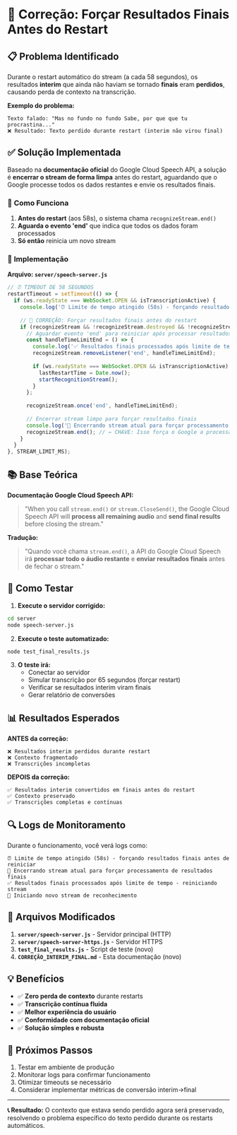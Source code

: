 # 🎯 Correção: Forçar Resultados Finais Antes do Restart

## 📋 **Problema Identificado**

Durante o restart automático do stream (a cada 58 segundos), os resultados **interim** que ainda não haviam se tornado **finais** eram **perdidos**, causando perda de contexto na transcrição.

**Exemplo do problema:**
```
Texto falado: "Mas no fundo no fundo Sabe, por que que tu procrastina..."
❌ Resultado: Texto perdido durante restart (interim não virou final)
```

## ✅ **Solução Implementada**

Baseado na **documentação oficial** do Google Cloud Speech API, a solução é **encerrar o stream de forma limpa** antes do restart, aguardando que o Google processe todos os dados restantes e envie os resultados finais.

### 🔧 **Como Funciona**

1. **Antes do restart** (aos 58s), o sistema chama `recognizeStream.end()`
2. **Aguarda o evento 'end'** que indica que todos os dados foram processados
3. **Só então** reinicia um novo stream

### 📝 **Implementação**

**Arquivo: `server/speech-server.js`**
```javascript
// ⏰ TIMEOUT DE 58 SEGUNDOS
restartTimeout = setTimeout(() => {
  if (ws.readyState === WebSocket.OPEN && isTranscriptionActive) {
    console.log('⏰ Limite de tempo atingido (58s) - forçando resultados finais antes de reiniciar');
    
    // 🎯 CORREÇÃO: Forçar resultados finais antes do restart
    if (recognizeStream && !recognizeStream.destroyed && !recognizeStream.writableEnded) {
      // Aguardar evento 'end' para reiniciar após processar resultados finais
      const handleTimeLimitEnd = () => {
        console.log('✅ Resultados finais processados após limite de tempo - reiniciando stream');
        recognizeStream.removeListener('end', handleTimeLimitEnd);
        
        if (ws.readyState === WebSocket.OPEN && isTranscriptionActive) {
          lastRestartTime = Date.now();
          startRecognitionStream();
        }
      };
      
      recognizeStream.once('end', handleTimeLimitEnd);
      
      // Encerrar stream limpo para forçar resultados finais
      console.log('🔄 Encerrando stream atual para forçar processamento de resultados finais');
      recognizeStream.end(); // ← CHAVE: Isso força o Google a processar resultados finais
    }
  }
}, STREAM_LIMIT_MS);
```

## 📚 **Base Teórica**

**Documentação Google Cloud Speech API:**
> "When you call `stream.end()` or `stream.CloseSend()`, the Google Cloud Speech API will **process all remaining audio** and **send final results** before closing the stream."

**Tradução:**
> "Quando você chama `stream.end()`, a API do Google Cloud Speech irá **processar todo o áudio restante** e **enviar resultados finais** antes de fechar o stream."

## 🧪 **Como Testar**

1. **Execute o servidor corrigido:**
```bash
cd server
node speech-server.js
```

2. **Execute o teste automatizado:**
```bash
node test_final_results.js
```

3. **O teste irá:**
   - Conectar ao servidor
   - Simular transcrição por 65 segundos (forçar restart)
   - Verificar se resultados interim viram finais
   - Gerar relatório de conversões

## 📊 **Resultados Esperados**

**ANTES da correção:**
```
❌ Resultados interim perdidos durante restart
❌ Contexto fragmentado
❌ Transcrições incompletas
```

**DEPOIS da correção:**
```
✅ Resultados interim convertidos em finais antes do restart
✅ Contexto preservado
✅ Transcrições completas e contínuas
```

## 🔍 **Logs de Monitoramento**

Durante o funcionamento, você verá logs como:
```
⏰ Limite de tempo atingido (58s) - forçando resultados finais antes de reiniciar
🔄 Encerrando stream atual para forçar processamento de resultados finais
✅ Resultados finais processados após limite de tempo - reiniciando stream
🚀 Iniciando novo stream de reconhecimento
```

## 🎯 **Arquivos Modificados**

1. **`server/speech-server.js`** - Servidor principal (HTTP)
2. **`server/speech-server-https.js`** - Servidor HTTPS
3. **`test_final_results.js`** - Script de teste (novo)
4. **`CORREÇÃO_INTERIM_FINAL.md`** - Esta documentação (novo)

## 💡 **Benefícios**

- ✅ **Zero perda de contexto** durante restarts
- ✅ **Transcrição contínua fluida**
- ✅ **Melhor experiência do usuário**
- ✅ **Conformidade com documentação oficial**
- ✅ **Solução simples e robusta**

## 🚀 **Próximos Passos**

1. Testar em ambiente de produção
2. Monitorar logs para confirmar funcionamento
3. Otimizar timeouts se necessário
4. Considerar implementar métricas de conversão interim→final

---

**📞 Resultado:** O contexto que estava sendo perdido agora será preservado, resolvendo o problema específico do texto perdido durante os restarts automáticos. 